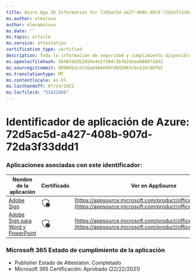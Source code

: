 ```yaml
---
title: Azure App ID Information for 72d5ac5d-a427-408b-907d-72da3f33ddd1
ms.author: elmalova
author: elenamalova
ms.date: ''
ms.topic: article
ms.service: attestation
certification_type: certified
description: Toda la información de seguridad y cumplimiento disponible para 72d5ac5d-a427-408b-907d-72da3f33ddd1.
ms.openlocfilehash: 5698fdd3b2859e4d1f38dc3bf62deee086073dd2
ms.sourcegitcommit: 0098942ce316ab984e09fd9d2063cbc516c8bfb5
ms.translationtype: MT
ms.contentlocale: es-ES
ms.lasthandoff: 07/14/2021
ms.locfileid: "53422456"
---
```

# <a name="azure-app-id-72d5ac5d-a427-408b-907d-72da3f33ddd1"></a>Identificador de aplicación de Azure: 72d5ac5d-a427-408b-907d-72da3f33ddd1


### <a name="apps-associated-with-this-id"></a>Aplicaciones asociadas con este identificador:
| **Nombre de la aplicación** | **Certificado** | **Ver en AppSource** |
|-|-|-|
| [Adobe Sign](https://docs.microsoft.com/en-us/microsoft-365-app-certification/forward/WA104381233) | <img alt="Certified application badge" src="../media/certified-badge.png" height="25" width="25" /> | [https://appsource.microsoft.com/product/office/WA104381233](https://appsource.microsoft.com/product/office/WA104381233) |
| [Adobe Sign para Word y PowerPoint](https://docs.microsoft.com/en-us/microsoft-365-app-certification/forward/WA104381155) | <img alt="Certified application badge" src="../media/certified-badge.png" height="25" width="25" /> | [https://appsource.microsoft.com/product/office/WA104381155](https://appsource.microsoft.com/product/office/WA104381155) |

### <a name="microsoft-365-app-compliance-status"></a>Microsoft 365 Estado de cumplimiento de la aplicación
- Publisher Estado de Attestaton: Completado
- Microsoft 365 Certificación: Aprobado (22/22/2021)
